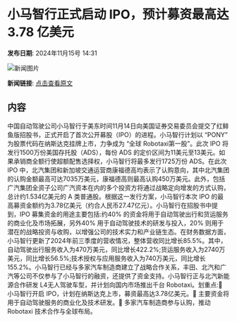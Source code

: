 # 小马智行正式启动 IPO，预计募资最高达 3.78 亿美元

**发布日期**: 2024年11月15号 14:31

![新闻图片](https://upload.chinaz.com/2024/1115/6386727787316054203880681.png)

**新闻链接**: [点击查看原文](https://www.aibase.com/zh/news/13267)

## 内容

中国自动驾驶公司小马智行于美东时间11月14日向美国证券交易委员会提交了红鲱鱼版招股书，正式开启了首次公开募股（IPO）的进程。小马智行计划以 “PONY” 为股票代码在纳斯达克挂牌上市，力争成为 “全球 Robotaxi第一股”。此次 IPO 将发行1500万份美国存托股（ADS），每份 ADS 的定价区间为11美元至13美元。如果承销商全额行使超额配售选择权，小马智行将最多发行1725万份 ADS。在此次 IPO 中，北汽集团和新加坡交通运营商康福德高均表示了认购意向，其中北汽集团的认购金额最高可达7035万美元，康福德高则最高认购450万美元。此外，包括广汽集团全资子公司广汽资本在内的多个投资方将通过战略定向增发的方式认购，总计约1.534亿美元的 A 类普通股。根据这一发行方案，小马智行本次 IPO 的最高募资金额约为3.78亿美元（约合人民币27.47亿元）。小马智行在招股书中提到，IPO 募集资金的用途主要包括:约40% 的资金将用于自动驾驶出行和货运服务的商业化及市场拓展，另外40% 用于自动驾驶技术的研发与投入，20% 则用于潜在的战略投资与收购，以增强公司的技术实力和产业链生态。在财务数据方面，小马智行更新了2024年前三季度的营收情况，整体营收同比增长85.5%。其中，自动驾驶出行服务收入为470万美元，同比增长422.2%;货运服务收入为2740万美元，同比增长56.5%;技术授权与应用服务收入为740万美元，同比增长155.2%。小马智行已经与多家汽车制造商建立了战略合作关系，丰田、北汽和广汽等公司不仅参与了小马智行的融资，还提供了资金支持。小马智行正与北汽新能源合作研发 L4无人驾驶车型，并计划向国内市场推出千台 Robotaxi。划重点:🌟 小马智行开启 IPO，计划在纳斯达克上市，募资最高达3.78亿美元。🚗 主要资金将用于自动驾驶服务的商业化及技术研发。🤝 多家汽车制造商参与认购，推动 Robotaxi 技术合作与全球布局。
